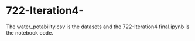 # 722-Iteration4-
The water_potability.csv is the datasets and the 722-Iteration4 final.ipynb is the notebook code.

